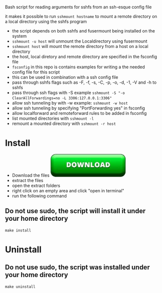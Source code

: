 Bash script for reading arguments for sshfs from an ssh-esque config file

it makes it possible to run `sshmount hostname` to mount a remote directory on a local directory using the sshfs program

- the script depends on both sshfs and fusermount being installed on the system
- `sshmount -u host` will unmount the Localdirectory using fusermount
- `sshmount host` will mount the remote directory from a host on a local directory
- the host, local diretory and remote directory are specified in the fsconfig file
- `fsconfig` in this repo is contains examples for writing a the needed config file for this script
- this can be used in combination with a ssh config file
- pass through sshfs flags such as -F, -f, -s, -C, -p, -o, -d, -1, -V and -h to sshfs
- pass through ssh flags with -S example `sshmount -S "-o ClearAllForwardings=no -L 3306:127.0.0.1:3306"`
- allow ssh tunneling by with -w example: `sshmount -w host`
- allow ssh tunneling by specifying "PortForwarding yes" in fsconfig
- allow localforward and remoteforward rules to be added in fsconfig
- list mounted directories with `sshmount -l`
- remount a mounted directory with `sshmount -r host`

# Install
- Download the files
[![download](https://github.com/Fuseteam/systemd-service-files/blob/main/images/download.jpg)](https://github.com/Fuseteam/sshmount/archive/refs/heads/master.zip)
- extract the files
- open the extract folders
- right click on an empty area and click "open in terminal"
- run the following command
## Do not use sudo, the script will install it under your home directory
```
make install
```
# Uninstall
## Do not use sudo, the script was installed under your home directory
```
make uninstall
```
